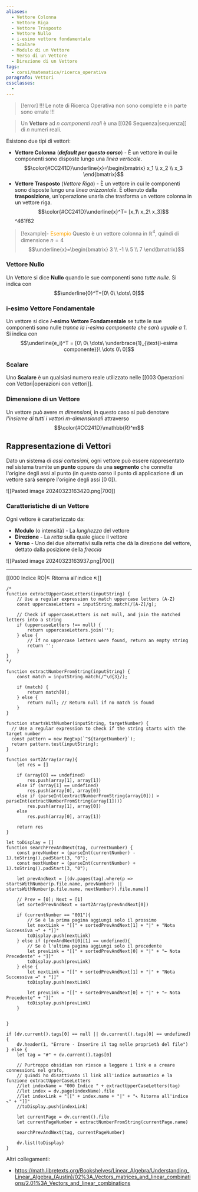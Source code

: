 ```yaml
---
aliases:
  - Vettore Colonna
  - Vettore Riga
  - Vettore Trasposto
  - Vettore Nullo
  - i-esimo vettore fondamentale
  - Scalare
  - Modulo di un Vettore
  - Verso di un Vettore
  - Direzione di un Vettore
tags:
  - corsi/matematica/ricerca_operativa
paragrafo: Vettori
cssclasses:
  - 
---
```

> [!error] !!! Le note di Ricerca Operativa non sono complete e in parte sono errate !!!

>Un **Vettore** ad *$n$ componenti reali* è una [[026 Sequenza|sequenza]] di $n$ numeri reali.

Esistono due tipi di vettori:
- **Vettore Colonna** (***default per questo corso***) - È un vettore in cui le componenti sono disposte lungo una *linea verticale*. $$\color{#CC241D}\underline{x}=\begin{bmatrix} x_1 \\ x_2 \\ x_3  \end{bmatrix}$$
- **Vettore Trasposto** (*Vettore Riga*) - È un vettore in cui le componenti sono disposte lungo una *linea orizzontale*. È ottenuto dalla **trasposizione**, un'operazione unaria che trasforma un vettore colonna in un vettore riga. $$\color{#CC241D}\underline{x}^T= [x_1\ x_2\ x_3]$$ ^461f62

> [!example]- <font color="orange">Esempio</font>
>Questo è un vettore colonna in $\mathbb{R}^4$, quindi di dimensione $n=4$ $$\underline{x}=\begin{bmatrix} 3 \\ -1 \\ 5 \\ 7  \end{bmatrix}$$

### Vettore Nullo
Un Vettore si dice **Nullo** quando le sue componenti sono *tutte nulle*. Si indica con $$\underline{0}^T=[0\ 0\ \dots\ 0]$$

### i-esimo Vettore Fondamentale
Un vettore si dice **$i$-esimo Vettore Fondamentale** se tutte le sue componenti sono nulle *tranne la $i$-esima componente che sarà uguale a 1*. Si indica con $$\underline{e_i}^T = [0\ 0\ \dots\ \underbrace{1}_{\text{i-esima componente}}\ \dots 0\ 0]$$
### Scalare
Uno **Scalare** è un qualsiasi numero reale utilizzato nelle [[003 Operazioni con Vettori|operazioni con vettori]].

### Dimensione di un Vettore
Un vettore può avere *$m$ dimensioni*, in questo caso si può denotare *l'insieme di tutti i vettori $m$-dimensionali* attraverso $$\color{#CC241D}\mathbb{R}^m$$


## Rappresentazione di Vettori
Dato un sistema di *assi cartesiani*, ogni vettore può essere rappresentato nel sistema tramite un **punto** oppure da una **segmento** che connette l'origine degli assi al punto (in questo corso il punto di applicazione di un vettore sarà sempre l'origine degli assi $[0\ 0]$).

![[Pasted image 20240323163420.png|700]]

### Caratteristiche di un Vettore
Ogni vettore è caratterizzato da:
- **Modulo** (o intensità) - La *lunghezza* del vettore
- **Direzione** - La *retta* sulla quale giace il vettore
- **Verso** - Uno dei due alternativi sulla retta che dà la direzione del vettore, dettato dalla posizione della *freccia*

![[Pasted image 20240323163937.png|700]]


___
[[000 Indice RO|↖ Ritorna all'indice ↖]]

```dataviewjs
/*
function extractUpperCaseLetters(inputString) {
	// Use a regular expression to match uppercase letters (A-Z)
	const uppercaseLetters = inputString.match(/[A-Z]/g);
	
	// Check if uppercaseLetters is not null, and join the matched letters into a string
	if (uppercaseLetters !== null) {
		return uppercaseLetters.join('');
	} else {
	    // If no uppercase letters were found, return an empty string
	    return '';
	}
}
*/

function extractNumberFromString(inputString) {
	const match = inputString.match(/^\d{3}/);
	
	if (match) {
		return match[0];
	} else {
		return null; // Return null if no match is found
	}
}

function startsWithNumber(inputString, targetNumber) {
  // Use a regular expression to check if the string starts with the target number
  const pattern = new RegExp(`^${targetNumber}`);
  return pattern.test(inputString);
}

function sort2Array(array){
	let res = []
	
	if (array[0] == undefined)
		res.push(array[1], array[1])
	else if (array[1] == undefined)
		res.push(array[0], array[0])
	else if (parseInt(extractNumberFromString(array[0])) > parseInt(extractNumberFromString(array[1])))
		res.push(array[1], array[0])
	else
		res.push(array[0], array[1])
	
	return res
}

let toDisplay = []
function searchPrevAndNext(tag, currentNumber) {
	const prevNumber = (parseInt(currentNumber) - 1).toString().padStart(3, "0");
	const nextNumber = (parseInt(currentNumber) + 1).toString().padStart(3, "0");
	
	let prevAndNext = [(dv.pages(tag).where(p => startsWithNumber(p.file.name, prevNumber) || startsWithNumber(p.file.name, nextNumber)).file.name)]
	
	// Prev = [0]; Next = [1]
	let sortedPrevAndNext = sort2Array(prevAndNext[0])
	
	if (currentNumber == "001"){ 
		// Se è la prima pagina aggiungi solo il prossimo
		let nextLink = "[[" + sortedPrevAndNext[1] + "|" + "Nota Successiva →" + "]]"
		toDisplay.push(nextLink)
	} else if (prevAndNext[0][1] == undefined){
		// Se è l'ultima pagina aggiungi solo il precedente
		let prevLink = "[[" + sortedPrevAndNext[0] + "|" + "← Nota Precedente" + "]]"
		toDisplay.push(prevLink)
	} else {
		let nextLink = "[[" + sortedPrevAndNext[1] + "|" + "Nota Successiva →" + "]]"
		toDisplay.push(nextLink)
		
		let prevLink = "[[" + sortedPrevAndNext[0] + "|" + "← Nota Precedente" + "]]"
		toDisplay.push(prevLink)
	}
	
	
}

if (dv.current().tags[0] == null || dv.current().tags[0] == undefined){
	dv.header(1, "Errore - Inserire il tag nelle proprietà del file")
} else {
	let tag = "#" + dv.current().tags[0]

	// Purtroppo obsidian non riesce a leggere i link e a creare connessioni nel grafo,
	// quindi ho disattivato il link all'indice automatico e la funzione extractUpperCaseLetters
	//let indexName = "000 Indice " + extractUpperCaseLetters(tag)
	//let index = dv.page(indexName).file
	//let indexLink = "[[" + index.name + "|" + "↖ Ritorna all'indice ↖" + "]]"
	//toDisplay.push(indexLink)
	
	let currentPage = dv.current().file
	let currentPageNumber = extractNumberFromString(currentPage.name)
	
	searchPrevAndNext(tag, currentPageNumber)
	
	dv.list(toDisplay)
}
```

Altri collegamenti: 
- https://math.libretexts.org/Bookshelves/Linear_Algebra/Understanding_Linear_Algebra_(Austin)/02%3A_Vectors_matrices_and_linear_combinations/2.01%3A_Vectors_and_linear_combinations
